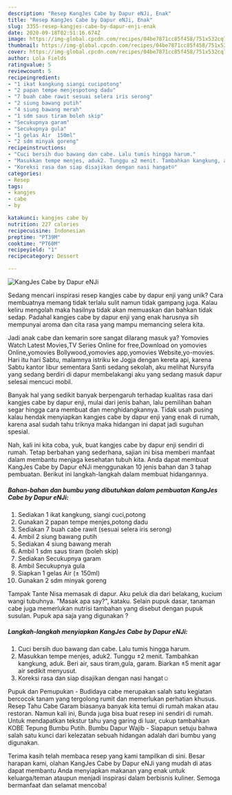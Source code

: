 ```yaml
---
description: "Resep KangJes Cabe by Dapur eNJi, Enak"
title: "Resep KangJes Cabe by Dapur eNJi, Enak"
slug: 3355-resep-kangjes-cabe-by-dapur-enji-enak
date: 2020-09-18T02:51:16.674Z
image: https://img-global.cpcdn.com/recipes/04be7871cc85f458/751x532cq70/kangjes-cabe-by-dapur-enji-foto-resep-utama.jpg
thumbnail: https://img-global.cpcdn.com/recipes/04be7871cc85f458/751x532cq70/kangjes-cabe-by-dapur-enji-foto-resep-utama.jpg
cover: https://img-global.cpcdn.com/recipes/04be7871cc85f458/751x532cq70/kangjes-cabe-by-dapur-enji-foto-resep-utama.jpg
author: Lola Fields
ratingvalue: 5
reviewcount: 5
recipeingredient:
- "1 ikat kangkung siangi cucipotong"
- "2 papan tempe menjespotong dadu"
- "7 buah cabe rawit sesuai selera iris serong"
- "2 siung bawang putih"
- "4 siung bawang merah"
- "1 sdm saus tiram boleh skip"
- "Secukupnya garam"
- "Secukupnya gula"
- "1 gelas Air  150ml"
- "2 sdm minyak goreng"
recipeinstructions:
- "Cuci bersih duo bawang dan cabe. Lalu tumis hingga harum."
- "Masukkan tempe menjes, aduk2. Tunggu ±2 menit. Tambahkan kangkung, aduk. Beri air, saus tiram,gula, garam. Biarkan ±5 menit agar air sedikit menyusut."
- "Koreksi rasa dan siap disajikan dengan nasi hangat☺"
categories:
- Resep
tags:
- kangjes
- cabe
- by

katakunci: kangjes cabe by 
nutrition: 227 calories
recipecuisine: Indonesian
preptime: "PT39M"
cooktime: "PT60M"
recipeyield: "1"
recipecategory: Dessert

---
```



![KangJes Cabe by Dapur eNJi](https://img-global.cpcdn.com/recipes/04be7871cc85f458/751x532cq70/kangjes-cabe-by-dapur-enji-foto-resep-utama.jpg)

Sedang mencari inspirasi resep kangjes cabe by dapur enji yang unik? Cara membuatnya memang tidak terlalu sulit namun tidak gampang juga. Kalau keliru mengolah maka hasilnya tidak akan memuaskan dan bahkan tidak sedap. Padahal kangjes cabe by dapur enji yang enak harusnya sih mempunyai aroma dan cita rasa yang mampu memancing selera kita.

Jadi anak cabe dan kemarin sore sangat dilarang masuk ya? Yomovies Watch Latest Movies,TV Series Online for free,Download on yomovies Online,yomovies Bollywood,yomovies app,yomovies Website,yo-movies. Hari itu hari Sabtu, malamnya istriku ke Jogja dengan kereta api, karena Sabtu kantor libur sementara Santi sedang sekolah, aku melihat Nursyifa yang sedang berdiri di dapur membelakangi aku yang sedang masuk dapur selesai mencuci mobil.

Banyak hal yang sedikit banyak berpengaruh terhadap kualitas rasa dari kangjes cabe by dapur enji, mulai dari jenis bahan, lalu pemilihan bahan segar hingga cara membuat dan menghidangkannya. Tidak usah pusing kalau hendak menyiapkan kangjes cabe by dapur enji yang enak di rumah, karena asal sudah tahu triknya maka hidangan ini dapat jadi suguhan spesial.


Nah, kali ini kita coba, yuk, buat kangjes cabe by dapur enji sendiri di rumah. Tetap berbahan yang sederhana, sajian ini bisa memberi manfaat dalam membantu menjaga kesehatan tubuh kita. Anda dapat membuat KangJes Cabe by Dapur eNJi menggunakan 10 jenis bahan dan 3 tahap pembuatan. Berikut ini langkah-langkah dalam membuat hidangannya.

<!--inarticleads1-->

##### Bahan-bahan dan bumbu yang dibutuhkan dalam pembuatan KangJes Cabe by Dapur eNJi:

1. Sediakan 1 ikat kangkung, siangi cuci,potong
1. Gunakan 2 papan tempe menjes,potong dadu
1. Sediakan 7 buah cabe rawit (sesuai selera iris serong)
1. Ambil 2 siung bawang putih
1. Sediakan 4 siung bawang merah
1. Ambil 1 sdm saus tiram (boleh skip)
1. Sediakan Secukupnya garam
1. Ambil Secukupnya gula
1. Siapkan 1 gelas Air (± 150ml)
1. Gunakan 2 sdm minyak goreng


Tampak Tante Nisa memasak di dapur. Aku peluk dia dari belakang, kucium wangi tubuhnya. &#34;Masak apa say?&#34;, kataku. Selain pupuk dasar, tanaman cabe juga memerlukan nutrisi tambahan yang disebut dengan pupuk susulan. Pupuk apa saja yang digunakan ? 

<!--inarticleads2-->

##### Langkah-langkah menyiapkan KangJes Cabe by Dapur eNJi:

1. Cuci bersih duo bawang dan cabe. Lalu tumis hingga harum.
1. Masukkan tempe menjes, aduk2. Tunggu ±2 menit. Tambahkan kangkung, aduk. Beri air, saus tiram,gula, garam. Biarkan ±5 menit agar air sedikit menyusut.
1. Koreksi rasa dan siap disajikan dengan nasi hangat☺


Pupuk dan Pemupukan - Budidaya cabe merupakan salah satu kegiatan bercocok tanam yang tergolong rumit dan memerlukan perhatian khusus. Resep Tahu Cabe Garam biasanya banyak kita temui di rumah makan atau restoran. Namun kali ini, Bunda juga bisa buat resep ini sendiri di rumah. Untuk mendapatkan tekstur tahu yang garing di luar, cukup tambahkan KOBE Tepung Bumbu Putih. Bumbu Dapur Wajib - Siapapun setuju bahwa salah satu kunci dari kelezatan sebuah hidangan adalah dari bumbu yang digunakan. 

Terima kasih telah membaca resep yang kami tampilkan di sini. Besar harapan kami, olahan KangJes Cabe by Dapur eNJi yang mudah di atas dapat membantu Anda menyiapkan makanan yang enak untuk keluarga/teman ataupun menjadi inspirasi dalam berbisnis kuliner. Semoga bermanfaat dan selamat mencoba!
